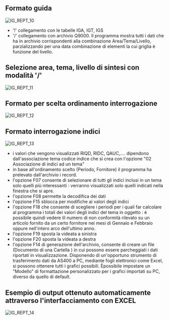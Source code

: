 ## Formato guida
![IG_REPT_10](http://localhost:3000/immagini/MBDOC_OGG-P_IGII80/IG_REPT_10.png)
 * '!' collegamento con le tabelle IGA, IGT, IGS
 * '/'  collegamento con archivio Q9000. Il programma mostra tutti i dati che ha in archivio corrispondenti alla combinazione Area/Tema/Livello, parzializzando per una data combinazione di elementi la cui griglia è funzione del livello.

## Selezione area, tema, livello di sintesi con modalità '/'
![IG_REPT_11](http://localhost:3000/immagini/MBDOC_OGG-P_IGII80/IG_REPT_11.png)
## Formato per scelta ordinamento interrogazione
![IG_REPT_12](http://localhost:3000/immagini/MBDOC_OGG-P_IGII80/IG_REPT_12.png)
## Formato interrogazione indici
![IG_REPT_13](http://localhost:3000/immagini/MBDOC_OGG-P_IGII80/IG_REPT_13.png)
 * i valori che vengono visualizzati RIQD, RIDC, QAUC,.... dipendono dall'associazione tema codice indice che si crea con l'opzione "02 Associazione di indici ad un tema"
 * in base all'ordinamento scelto (Periodo, Fornitore) il programma ha prelevato dall'archivio i  record.
 * l'opzione F07 consente di selezionare di tutti gli indici inclusi in un tema solo quelli più interessanti :  verranno visualizzati solo quelli indicati nella finestra che si apre.
 * l'opzione F08 permette la decodifica dei dati
 * l'opzione F15 sblocca per modifiche ai valori degli indici
 * l'opzione F18 che consente di scegliere i periodi per i quali far calcolare al programma i totali dei valori degli indici del tema in oggetto :  è possibile quindi vedere lil numero di non conformità rilevato su un articolo fornito da un certo fornitore nei mesi di Gennaio e Febbraio oppure nell'intero arco dell'ultimo anno.
 * l'opzione F19 sposta la videata a sinistra
 * l'opzione F20 sposta la videata a destra
 * l'opzione F14 di generazione dell'archivio, consente di creare un file (Documento di una Cartella ) in cui possono essere parcheggiati i dati riportati in visualizzazione. Disponendo di un'opportuno strumento di trasferimento dati da AS400 a PC, mediante fogli elettronici come Excel, si possono ottenere tutti i grafici possibili. Èpossibile impostare un "Modello" di formattazione personalizzato per i grafici importati su PC, diverso da quello di default.

## Esempio di output ottenuto automaticamente attraverso l'interfacciamento con EXCEL
![IG_REPT_14](http://localhost:3000/immagini/MBDOC_OGG-P_IGII80/IG_REPT_14.png)